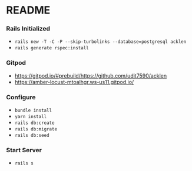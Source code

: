 # README

### Rails Initialized
* `rails new -T -C -P --skip-turbolinks --database=postgresql acklen`
* `rails generate rspec:install`

### Gitpod
* https://gitpod.io/#prebuild/https://github.com/udit7590/acklen
* https://amber-locust-mtoalhgr.ws-us11.gitpod.io/

### Configure
* `bundle install`
* `yarn install`
* `rails db:create`
* `rails db:migrate`
* `rails db:seed`

### Start Server
* `rails s`
